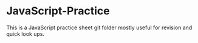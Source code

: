 # JavaScript-Practice
This is a JavaScript practice sheet git folder mostly useful for revision and quick look ups.
